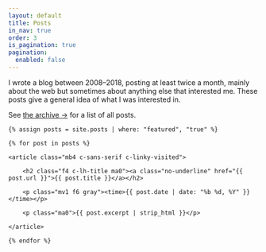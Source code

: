 ```yaml
---
layout: default
title: Posts
in_nav: true
order: 3
is_pagination: true
pagination:
  enabled: false
---
```


<p class="f4 mt4-ns">I wrote a blog between 2008&#8211;2018, posting at least twice a month, mainly about the web but sometimes about anything else that interested me. These posts give a general idea of what I was interested in.</p>

<p class="mb4-ns c-linky-visited c-linky-underline">See <a href="/posts/archive/">the archive &rarr;</a> for a list of all posts.</p>

<section>

    {% assign posts = site.posts | where: "featured", "true" %}

    {% for post in posts %}

    <article class="mb4 c-sans-serif c-linky-visited">

        <h2 class="f4 c-lh-title ma0"><a class="no-underline" href="{{ post.url }}">{{ post.title }}</a></h2>

        <p class="mv1 f6 gray"><time>{{ post.date | date: "%b %d, %Y" }}</time></p>

        <p class="ma0">{{ post.excerpt | strip_html }}</p>

    </article>

    {% endfor %}

</section>

<!-- {% if paginator.total_pages > 1 %}

    <footer class="measure-wide center pt2 c-sans-serif">

        <div class="cf mb3">

          {% if paginator.previous_page %}

              <div class="fl">

                <a class="b dark-blue hover-dark-red" href="{{ paginator.previous_page_path | prepend: site.baseurl }}">&larr; Newer posts</a>

              </div>

          {% endif %}

          {% if paginator.next_page %}

              <div class="fr tr">

                <a class="b dark-blue hover-dark-red" href="{{ paginator.next_page_path | prepend: site.baseurl }}">Older posts &rarr;</a>

              </div>

          {% endif %}

        </div>

      {% if paginator.page_trail %}

          <ul class="list mb0 mh0 mt3 pa0 flex flex-wrap justify-start c-sans-serif">

          {% for trail in paginator.page_trail %}

            {% capture destination %}
            {{ trail.path | replace: '.html', '' }}
            {% endcapture %}

            {% capture current %}
            {{ page.url | replace: '.html', '' }}
            {% endcapture %}

            <li class="w-20 w-10-ns ph1 mb1">

                <a href="{{ trail.path | prepend: site.baseurl }}" class="f6 db tc ph3 pv2 bg-light-gray dark-blue hover-bg-dark-blue hover-white{% if current == destination %} bb bw2 b--dark-gray{% endif %}">{{ trail.num }}</a>

            </li>

          {% endfor %}

          </ul>

      {% endif %}

    </footer>

{% endif %} -->
